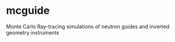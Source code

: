 mcguide
=======

Monte Carlo Ray-tracing simulations of neutron guides and inverted geometry instruments
